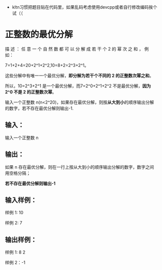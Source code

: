 - kltn习惯把题目贴在代码里，如果乱码考虑使用devcpp或者自行修改编码挨个试（（

# 正整数的最优分解 

描 述 ： 任 意 一 个 自 然 数 都 可 以 分 解 成 若 干 个 2 的 幂 次 之 和 ， 例 如：

7=1+2+4=20+2^1+2^2,10=8+2=2^3+2^1。

这些分解中有唯一一个最优分解，**即分解为若干个不同的 2 的正整数次幂之和**。

所以，10=2^3+2^1 是一个最优分解，而7=2^0+2^1+2^2 不是最优分解，**因为 2^0 不是 2 的正整数次幂**。 

输入一个正整数 n(n<2^20)，如果存在最优分解，则按**从大到小**的顺序输出分解的数字，若不存在最优分解则输出-1. 
 
## 输入：

输入一个正整数 n 
 
## 输出：

如果 n 存在最优分解，则在一行上按从大到小的顺序输出分解的数字，数字之间用空格分隔；

**若不存在最优分解则输出-1** 
 
## 输入样例： 

样例 1: 10 

样例 2: 7 
 
## 输出样例： 

样例 1: 8 2 

样例 2：-1 
 